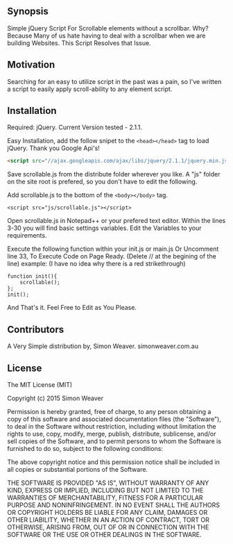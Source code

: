 ## Synopsis

Simple jQuery Script For Scrollable elements without a scrollbar.
Why? 
Because Many of us hate having to deal with a scrollbar when we are building Websites. 
This Script Resolves that Issue.

## Motivation

Searching for an easy to utilize script in the past was a pain, so I've written a script to easily apply scroll-ability to any element script.

## Installation

Required:
jQuery. Current Version tested - 2.1.1.

Easy Installation, add the follow snipet to the ```<head></head>``` tag to load jQuery. 
Thank you Google Api's!
```html
<script src="//ajax.googleapis.com/ajax/libs/jquery/2.1.1/jquery.min.js"></script>
```
Save scrollable.js from the distribute folder wherever you like.
A "js" folder on the site root is prefered, so you don't have to edit the following.

Add scrollable.js to the bottom of the ```<body></body>``` tag.
```
<script src="js/scrollable.js"></script>
```

Open scrollable.js in Notepad++ or your prefered text editor.
Within the lines 3-30 you will find basic settings variables. 
Edit the Variables to your requirements. 

Execute the following function within your init.js or main.js
Or Uncomment line 33, To Execute Code on Page Ready. (Delete // at the begining of the line)
example: (I have no idea why there is a red strikethrough)



```
function init(){
	scrollable();
};
init();
```

And That's it.
Feel Free to Edit as You Please.

## Contributors

A Very Simple distribution by, Simon Weaver. 
	simonweaver.com.au

## License

The MIT License (MIT)

Copyright (c) 2015 Simon Weaver

Permission is hereby granted, free of charge, to any person obtaining a copy
of this software and associated documentation files (the "Software"), to deal
in the Software without restriction, including without limitation the rights
to use, copy, modify, merge, publish, distribute, sublicense, and/or sell
copies of the Software, and to permit persons to whom the Software is
furnished to do so, subject to the following conditions:

The above copyright notice and this permission notice shall be included in all
copies or substantial portions of the Software.

THE SOFTWARE IS PROVIDED "AS IS", WITHOUT WARRANTY OF ANY KIND, EXPRESS OR
IMPLIED, INCLUDING BUT NOT LIMITED TO THE WARRANTIES OF MERCHANTABILITY,
FITNESS FOR A PARTICULAR PURPOSE AND NONINFRINGEMENT. IN NO EVENT SHALL THE
AUTHORS OR COPYRIGHT HOLDERS BE LIABLE FOR ANY CLAIM, DAMAGES OR OTHER
LIABILITY, WHETHER IN AN ACTION OF CONTRACT, TORT OR OTHERWISE, ARISING FROM,
OUT OF OR IN CONNECTION WITH THE SOFTWARE OR THE USE OR OTHER DEALINGS IN THE
SOFTWARE.
